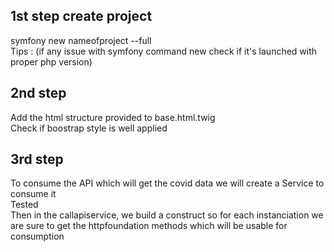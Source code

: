 ## 1st step create project  
symfony new nameofproject --full  
Tips : (if any issue with symfony command new check if it's launched with proper php version)

## 2nd step  
Add the html structure provided to base.html.twig  
Check if boostrap style is well applied  

## 3rd step  
To consume the API which will get the covid data we will create a Service to consume it  
Tested  
Then in the callapiservice, we build a construct so for each instanciation we are sure to get the httpfoundation methods which will be usable for consumption  



